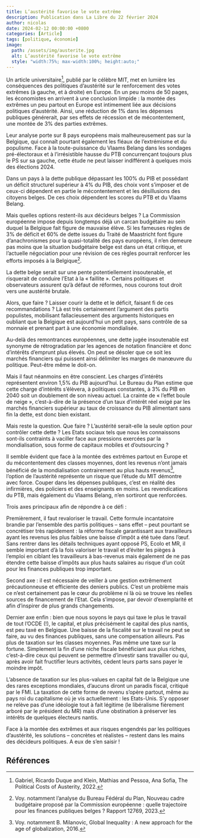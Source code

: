 ```yaml
---
title: L’austérité favorise le vote extrême
description: Publication dans La Libre du 22 février 2024
author: nicolas
date: 2024-02-12 00:00:00 +0800
categories: [Article]
tags: [politique, économie]
image:
  path: /assets/img/austerite.jpg
  alt: L’austérité favorise le vote extrême
  style: "width:75%; max-width:100%; height:auto;"
---
```


Un article universitaire[^1], publié par le célèbre MIT, met en lumière les conséquences des politiques d’austérité sur le renforcement des votes extrêmes (à gauche, et à droite) en Europe. En un peu moins de 50 pages, les économistes en arrivent à une conclusion limpide : la montée des extrêmes un peu partout en Europe est intimement liée aux décisions politiques d’austérité. Ainsi, une réduction de 1% dans les dépenses publiques générerait, par ses effets de récession et de mécontentement, une montée de 3% des parties extrêmes.

Leur analyse porte sur 8 pays européens mais malheureusement pas sur la Belgique, qui connaît pourtant également les fléaux de l’extrémisme et du populisme. Face à la toute-puissance du Vlaams Belang dans les sondages pré-électoraux et à l’irrésistible hausse du PTB concurrençant toujours plus le PS sur sa gauche, cette étude ne peut laisser indifférent à quelques mois des élections 2024.

Dans un pays à la dette publique dépassant les 100% du PIB et possédant un déficit structurel supérieur à 4% du PIB, des choix vont s’imposer et de ceux-ci dépendent en partie le mécontentement et les désillusions des citoyens belges. De ces choix dépendent les scores du PTB et du Vlaams Belang.

Mais quelles options restent-ils aux décideurs belges ? La Commission européenne impose depuis longtemps déjà un carcan budgétaire au sein duquel la Belgique fait figure de mauvaise élève. Si les fameuses règles de 3% de déficit et 60% de dette issues du Traité de Maastricht font figure d’anachronismes pour la quasi-totalité des pays européens, il n’en demeure pas moins que la situation budgétaire belge est dans un état critique, et l’actuelle négociation pour une révision de ces règles pourrait renforcer les efforts imposés à la Belgique[^2].

La dette belge serait sur une pente potentiellement insoutenable, et risquerait de conduire l’Etat à la « faillite ». Certains politiques et observateurs assurent qu’à défaut de réformes, nous courons tout droit vers une austérité brutale.

Alors, que faire ? Laisser courir la dette et le déficit, faisant fi de ces recommandations ? Là est très certainement l’argument des partis populistes, mobilisant fallacieusement des arguments historiques en oubliant que la Belgique est aujourd’hui un petit pays, sans contrôle de sa monnaie et prenant part à une économie mondialisée.

Au-delà des remontrances européennes, une dette jugée insoutenable est synonyme de rétrogradation par les agences de notation financière et donc d’intérêts d’emprunt plus élevés. On peut se désoler que ce soit les marchés financiers qui puissent ainsi délimiter les marges de manœuvre du politique. Peut-être même le doit-on.

Mais il faut néanmoins en être conscient. Les charges d’intérêts représentent environ 1,5% du PIB aujourd’hui. Le Bureau du Plan estime que cette charge d’intérêts s’élèvera, à politiques constantes, à 3% du PIB en 2040 soit un doublement de son niveau actuel. La crainte de « l’effet boule de neige », c’est-à-dire de la présence d’un taux d’intérêt réel exigé par les marchés financiers supérieur au taux de croissance du PIB alimentant sans fin la dette, est donc bien existant.

Mais reste la question. Que faire ? L’austérité serait-elle la seule option pour contrôler cette dette ? Les Etats sociaux tels que nous les connaissons sont-ils contraints à vaciller face aux pressions exercées par la mondialisation, sous forme de capitaux mobiles et d’outsourcing ?

Il semble évident que face à la montée des extrêmes partout en Europe et du mécontentement des classes moyennes, dont les revenus n’ont jamais bénéficié de la mondialisation contrairement au plus hauts revenus[^3], l’option de l’austérité représente un risque que l’étude du MIT démontre avec force. Couper dans les dépenses publiques, c’est en réalité des infirmières, des policiers et des enseignants en moins. Les revendications du PTB, mais également du Vlaams Belang, n’en sortiront que renforcées.

Trois axes principaux afin de répondre à ce défi :

Premièrement, il faut revaloriser le travail. Cette formule incantatoire brandie par l’ensemble des partis politiques –  sans effet – peut pourtant se concrétiser très rapidement : la réforme fiscale garantissant aux travailleurs ayant les revenus les plus faibles une baisse d’impôt a été tuée dans l’œuf. Sans rentrer dans les détails techniques ayant opposé PS, Ecolo et MR, il semble important d’à la fois valoriser le travail et d’éviter les pièges à l’emploi en ciblant les travailleurs à bas-revenus mais également de ne pas étendre cette baisse d’impôts aux plus hauts salaires au risque d’un coût pour les finances publiques trop important.

Second axe : il est nécessaire de veiller à une gestion extrêmement précautionneuse et efficiente des deniers publics. C’est un problème mais ce n’est certainement pas le cœur du problème ni là où se trouve les réelles sources de financement de l’Etat. Cela s’impose, par devoir d’exemplarité et afin d’inspirer de plus grands changements.

Dernier axe enfin : bien que nous soyons le pays qui taxe le plus le travail de tout l’OCDE (!), le capital, et plus précisément le capital des plus nantis, est peu taxé en Belgique. Une baisse de la fiscalité sur le travail ne peut se faire, au vu des finances publiques, sans une compensation ailleurs. Pas plus de taxation sur les classes moyennes. Pas même une taxe sur la fortune. Simplement la fin d’une niche fiscale bénéficiant aux plus riches, c’est-à-dire ceux qui peuvent se permettre d’investir sans travailler ou qui, après avoir fait fructifier leurs activités, cèdent leurs parts sans payer le moindre impôt.

L’absence de taxation sur les plus-values en capital fait de la Belgique une des rares exceptions mondiales, d’aucuns diront un paradis fiscal, critiqué par le FMI. La taxation de cette forme de revenu s’opère partout, même au pays roi du capitalisme où je vis actuellement : les Etats-Unis. S’y opposer ne relève pas d’une idéologie tout à fait légitime (le libéralisme fièrement arboré par le président du MR) mais d’une obstination à préserver les intérêts de quelques électeurs nantis.

Face à la montée des extrêmes et aux risques engendrés par les politiques d’austérité, les solutions – concrètes et réalistes – restent dans les mains des décideurs politiques. A eux de s’en saisir !

## Références

[^1]: Gabriel, Ricardo Duque and Klein, Mathias and Pessoa, Ana Sofia, The Political Costs of Austerity, 2022.

[^2]: Voy. notamment l’analyse du Bureau Fédéral du Plan, Nouveau cadre budgétaire proposé par la Commission européenne : quelle trajectoire pour les finances publiques belges ? Rapport 12769, 2023.

[^3]: Voy. notamment B. Milanovic, Global Inequality : A new approach for the age of globalization, 2016.
